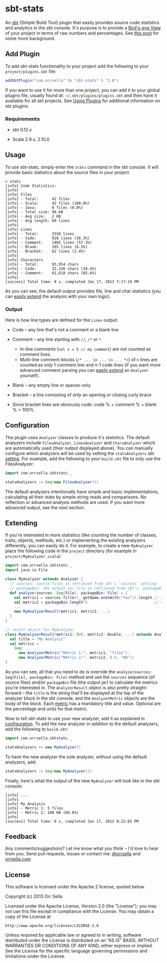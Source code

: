 # sbt-stats

An [sbt](http://www.scala-sbt.org/) (Simple Build Tool) plugin that easily provides source code statistics and analytics in the sbt console. It's purpose is to provide a [Bird's-eye View](http://en.wikipedia.org/wiki/Bird's-eye_view) of your project in terms of raw numbers and percentages. See [this post](http://orrsella.com/post/37654002423/introducing-tumblr4s-a-scala-library-for-the-tumblr-api) for some more background.

## Add Plugin

To add sbt-stats functionality to your project add the following to your `project/plugins.sbt` file:

```scala
addSbtPlugin("com.orrsella" %% "sbt-stats" % "1.0")
```

If you want to use it for more than one project, you can add it to your global plugins file, usually found at: `~/.sbt/plugins/plugins.sbt` and then have it available for all sbt projects. See [Using Plugins](http://www.scala-sbt.org/release/docs/Getting-Started/Using-Plugins.html) for additional information on sbt plugins.

### Requirements

* sbt 0.12.x

* Scala 2.9.x, 2.10.0

## Usage

To use sbt-stats, simply enter the `stats` command in the sbt console. It will provide basic statistics about the source files in your project:

```
> stats
[info] Code Statistics:
[info]
[info] Files
[info] - Total:      42 files
[info] - Scala:      42 files (100.0%)
[info] - Java:       0 files (0.0%)
[info] - Total size: 98 KB
[info] - Avg size:   2 KB
[info] - Avg length: 60 lines
[info]
[info] Lines
[info] - Total:      2558 lines
[info] - Code:       928 lines (36.3%)
[info] - Comment:    1465 lines (57.3%)
[info] - Blank:      165 lines (6.5%)
[info] - Bracket:    62 lines (2.4%)
[info]
[info] Characters
[info] - Total:      93,954 chars
[info] - Code:       32,336 chars (34.4%)
[info] - Comment:    61,618 chars (65.6%)
[info]
[success] Total time: 0 s, completed Jan 17, 2013 7:17:19 PM
```

As you can see, the default output provides file, line and char statistics (you can [easily extend](https://github.com/orrsella/sbt-stats#extending) the analysis with your own logic).

### Output

Here is how line types are defined for the `Lines` output:

* Code – any line that's not a comment or a blank line

* Comment – any line starting with `//`, `/*` or `*`
  * In-line comments (```val x = 5 // my comment```) are *not* counted as comment lines.
  * Multi-line comment blocks (`/* ... \n ... \n ... */`) of `n` lines are counted as *only* 1 comment line and n-1 code lines (if you want more advanced comment parsing you can [easily extend](https://github.com/orrsella/sbt-stats#extending) an `Analyzer` yourself).

* Blank – any empty line or spaces-only

* Bracket – a line consisting of *only* an opening *or* closing curly brace

* Since bracket lines are obviously code: code % + comment % + blank % = 100%

## Configuration

The plugin uses `Analyzer` classes to produce it's statistics. The default analyzers include `FilesAnalyzer`, `LinesAnalyzer` and `CharsAnalyzer` which are automatically used (their output displayed above). You can manually configure which analyzers will be used by setting the `statsAnalyzers` sbt [setting](http://www.scala-sbt.org/release/docs/Getting-Started/Basic-Def.html). For example, add the following to your `build.sbt` file to only use the FilesAnalyzer:

```scala
import com.orrsella.sbtstats._

statsAnalyzers := Seq(new FilesAnalyzer())
```

The default analyzers intentionally have simple and basic implementations, calculating all their stats by simple string reads and comparisons. No reflection or advanced analysis methods are used. If you want more advanced output, see the next section.

## Extending

If you're interested in more statistics (like counting the number of classes, traits, objects, methods, etc.) or implementing the existing analyzers differently, you can easily do it. For example, to create a new `MyAnalyzer` place the following code in the `project` directory (for example in `project/MyAnalyzer.scala`):

```scala
import com.orrsella.sbtstats._
import java.io.File

class MyAnalyzer extends Analyzer {
  // sources: source files as retrieved from sbt's `sources` setting
  // packageBin: the output jar file as retrieved from sbt's `packageBin` task
  def analyze(sources: Seq[File], packageBin: File) = {
    val metric1 = sources.filter(_.getName.endsWith("foo")).length // completely useless metric 1
    val metric2 = packageBin.length^2                              // completely useless metric 2
    ...
    new MyAnalyzerResult(metric1, metric2, ...)
  }
}

// result object for MyAnalyzer
class MyAnalyzerResult(metric1: Int, metric2: Double, ...) extends AnalyzerResult {
  val title = "My Analysis"
  val metrics =
    Seq(
      new AnalyzerMetric("Metric 1:", metric1, "files"),
      new AnalyzerMetric("Metric 2:", metric2, 0.6, "KB"))
}
```

As you can see, all that you need to do is override the `analyze(sources: Seq[File], packageBin: File)` method and use the `sources` sequence (of source files) *and/or* `packageBin` file (the output jar) to calculate the metrics you're interested in. The `AnalyzerResult` object is also pretty straight-forward – the `title` is the string that'll be displayed at the top of the analyzer block in the sbt console, and the `AnalyzerMetric` objects are the body of the block. Each [metric](https://github.com/orrsella/sbt-stats/blob/master/src/main/scala/com/orrsella/sbtstats/AnalyzerMetric.scala) has a mandatory title and value. Optional are the percentage and units for that metric.

Now to tell sbt-stats to use your new analyzer, add it as explained in [configuration](https://github.com/orrsella/sbt-stats#configuration). To add the new analyzer *in addition* to the default analyzers, add the following to `build.sbt`:

```scala
import com.orrsella.sbtstats._

statsAnalyzers += new MyAnalyzer()
```

To have the new analyzer the sole analyzer, without using the default analyzers, add:

```scala
statsAnalyzers := Seq(new MyAnalyzer())
```

Finally, here's what the output of the new `MyAnalyzer` will look like in the sbt console:

```
[info] ...
[info]
[info] My Analysis
[info] - Metric 1: 5 files
[info] - Metric 2: 100 KB (60.0%)
[info]
[success] Total time: 0 s, completed Jan 17, 2013 8:22:03 PM
```

## Feedback

Any comments/suggestions? Let me know what you think – I'd love to hear from you. Send pull requests, issues or contact me: [@orrsella](http://twitter.com/orrsella) and [orrsella.com](http://orrsella.com)

## License

This software is licensed under the Apache 2 license, quoted below.

Copyright (c) 2013 Orr Sella

Licensed under the Apache License, Version 2.0 (the "License"); you may not use this file except in compliance with the License. You may obtain a copy of the License at

    http://www.apache.org/licenses/LICENSE-2.0

Unless required by applicable law or agreed to in writing, software distributed under the License is distributed on an "AS IS" BASIS, WITHOUT WARRANTIES OR CONDITIONS OF ANY KIND, either express or implied. See the License for the specific language governing permissions and limitations under the License.
